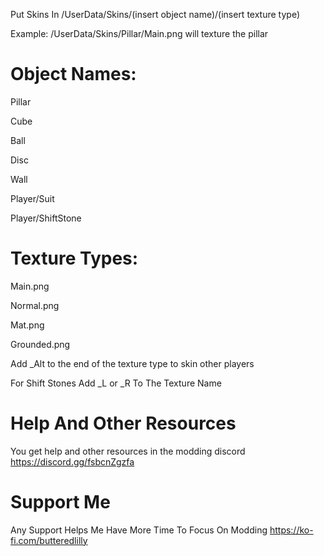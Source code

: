 Put Skins In /UserData/Skins/(insert object name)/(insert texture type)

Example: /UserData/Skins/Pillar/Main.png will texture the pillar

# Object Names:
Pillar

Cube

Ball

Disc

Wall

Player/Suit

Player/ShiftStone


# Texture Types:
Main.png

Normal.png

Mat.png

Grounded.png

Add _Alt to the end of the texture type to skin other players

For Shift Stones Add _L or _R To The Texture Name

# Help And Other Resources
You get help and other resources in the modding discord 
https://discord.gg/fsbcnZgzfa

# Support Me
Any Support Helps Me Have More Time To Focus On Modding
https://ko-fi.com/butteredlilly
